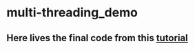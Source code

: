 # multi-threading_demo

## Here lives the final code from this [tutorial](https://www.digitalocean.com/community/tutorials/how-to-use-multithreading-in-node-js)
